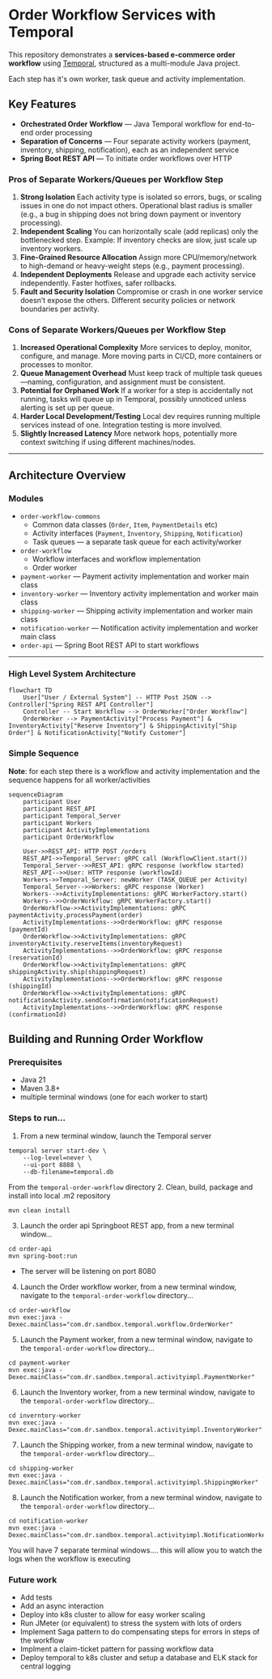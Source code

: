 # Order Workflow Services with Temporal

This repository demonstrates a **services-based e-commerce order workflow** using [Temporal](https://temporal.io/), structured as a multi-module Java project. 

Each step has it's own worker, task queue and activity implementation. 

## Key Features

- **Orchestrated Order Workflow** — Java Temporal workflow for end-to-end order processing
- **Separation of Concerns** — Four separate activity workers (payment, inventory, shipping, notification), each as an independent service
- **Spring Boot REST API** — To initiate order workflows over HTTP

### Pros of Separate Workers/Queues per Workflow Step

1. **Strong Isolation**
   Each activity type is isolated so errors, bugs, or scaling issues in one do not impact others.
   Operational blast radius is smaller (e.g., a bug in shipping does not bring down payment or inventory processing).
2. **Independent Scaling**
   You can horizontally scale (add replicas) only the bottlenecked step.
   Example: If inventory checks are slow, just scale up inventory workers.
3. **Fine-Grained Resource Allocation**
   Assign more CPU/memory/network to high-demand or heavy-weight steps (e.g., payment processing).
4. **Independent Deployments**
   Release and upgrade each activity service independently.
   Faster hotfixes, safer rollbacks.
5. **Fault and Security Isolation**
   Compromise or crash in one worker service doesn’t expose the others.
   Different security policies or network boundaries per activity.
   
### Cons of Separate Workers/Queues per Workflow Step

1. **Increased Operational Complexity**
   More services to deploy, monitor, configure, and manage.
   More moving parts in CI/CD, more containers or processes to monitor.
2. **Queue Management Overhead**
   Must keep track of multiple task queues—naming, configuration, and assignment must be consistent.
3. **Potential for Orphaned Work**
   If a worker for a step is accidentally not running, tasks will queue up in Temporal, possibly unnoticed unless alerting is set up per queue.
4. **Harder Local Development/Testing**
   Local dev requires running multiple services instead of one.
   Integration testing is more involved.
5. **Slightly Increased Latency**
   More network hops, potentially more context switching if using different machines/nodes.

---

## Architecture Overview

### Modules

- `order-workflow-commons`
  - Common data classes (`Order`, `Item`, `PaymentDetails` etc)
  - Activity interfaces (`Payment`, `Inventory`, `Shipping`, `Notification`)
  - Task queues — a separate task queue for each activity/worker
- `order-workflow`
  - Workflow interfaces and workflow implementation
  - Order worker
- `payment-worker` — Payment activity implementation and worker main class
- `inventory-worker` — Inventory activity implementation and worker main class
- `shipping-worker` — Shipping activity implementation and worker main class
- `notification-worker` — Notification activity implementation and worker main class
- `order-api` — Spring Boot REST API to start workflows

---

### High Level System Architecture

```mermaid
flowchart TD
    User["User / External System"] -- HTTP Post JSON --> Controller["Spring REST API Controller"]
    Controller -- Start Workflow --> OrderWorker["Order Workflow"]
    OrderWorker --> PaymentActivity["Process Payment"] & InventoryActivity["Reserve Inventory"] & ShippingActivity["Ship Order"] & NotificationActivity["Notify Customer"]
```

### Simple Sequence
**Note**: for each step there is a workflow and activity implementation and the sequence happens for all worker/activities
```mermaid
sequenceDiagram
    participant User
    participant REST_API
    participant Temporal_Server
    participant Workers
    participant ActivityImplementations
    participant OrderWorkflow

    User->>REST_API: HTTP POST /orders 
    REST_API->>Temporal_Server: gRPC call (WorkflowClient.start())
    Temporal_Server-->>REST_API: gRPC response (workflow started)
    REST_API-->>User: HTTP response (workflowId)
    Workers->>Temporal_Server: newWorker (TASK_QUEUE per Activity)
    Temporal_Server-->>Workers: gRPC response (Worker)
    Workers-->>ActivityImplementations: gRPC WorkerFactory.start()
    Workers-->>OrderWorkflow: gRPC WorkerFactory.start()
    OrderWorkflow->>ActivityImplementations: gRPC paymentActivity.processPayment(order)
    ActivityImplementations-->>OrderWorkflow: gRPC response (paymentId)
    OrderWorkflow->>ActivityImplementations: gRPC inventoryActivity.reserveItems(inventoryRequest)
    ActivityImplementations-->>OrderWorkflow: gRPC response (reservationId)
    OrderWorkflow->>ActivityImplementations: gRPC shippingActivity.ship(shippingRequest)
    ActivityImplementations-->>OrderWorkflow: gRPC response (shippingId)
    OrderWorkflow->>ActivityImplementations: gRPC notificationActivity.sendConfirmation(notificationRequest)
    ActivityImplementations-->>OrderWorkflow: gRPC response (confirmationId)
```

## Building and Running Order Workflow

### Prerequisites

- Java 21
- Maven 3.8+
- multiple terminal windows (one for each worker to start)

### Steps to run...
1. From a new terminal window, launch the Temporal server
```
temporal server start-dev \
    --log-level=never \
    --ui-port 8888 \
    --db-filename=temporal.db
```

From the `temporal-order-workflow` directory
2. Clean, build, package and install into local .m2 repository
```
mvn clean install
```
3. Launch the order api Springboot REST app, from a new terminal window...
```
cd order-api
mvn spring-boot:run
```
  - The server will be listening on port 8080

4. Launch the Order workflow worker, from a new terminal window, navigate to the `temporal-order-workflow` directory...
```
cd order-workflow
mvn exec:java -Dexec.mainClass="com.dr.sandbox.temporal.workflow.OrderWorker"
```
5. Launch the Payment worker, from a new terminal window, navigate to the `temporal-order-workflow` directory...
```
cd payment-worker
mvn exec:java -Dexec.mainClass="com.dr.sandbox.temporal.activityimpl.PaymentWorker"
```
6. Launch the Inventory worker, from a new terminal window, navigate to the `temporal-order-workflow` directory...
```
cd inverntory-worker
mvn exec:java -Dexec.mainClass="com.dr.sandbox.temporal.activityimpl.InventoryWorker"
```
7. Launch the Shipping worker, from a new terminal window, navigate to the `temporal-order-workflow` directory...
```
cd shipping-worker
mvn exec:java -Dexec.mainClass="com.dr.sandbox.temporal.activityimpl.ShippingWorker"
```
8. Launch the Notification worker, from a new terminal window, navigate to the `temporal-order-workflow` directory...
```
cd notification-worker
mvn exec:java -Dexec.mainClass="com.dr.sandbox.temporal.activityimpl.NotificationWorker"
```

You will have 7 separate terminal windows.... this will allow you to watch the logs when the workflow is executing

### Future work

- Add tests
- Add an async interaction
- Deploy into k8s cluster to allow for easy worker scaling
- Run JMeter (or equivalent) to stress the system with lots of orders 
- Implement Saga pattern to do compensating steps for errors in steps of the workflow
- Implment a claim-ticket pattern for passing workflow data
- Deploy temporal to k8s cluster and setup a database and ELK stack for central logging